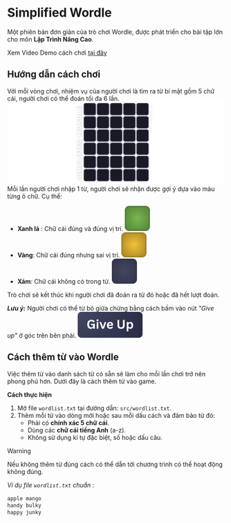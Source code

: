 # Simplified Wordle
 Một phiên bản đơn giản của trò chơi Wordle, được phát triển cho bài tập lớn cho môn **Lập Trình Nâng Cao**.
 
 Xem Video Demo cách chơi [tại đây](https://drive.google.com/file/d/1Zy1dSHkcFeDH7cb4ViUYGUAe4F4b3M0a/view?usp=sharing)
## Hướng dẫn cách chơi
 Với mỗi vòng chơi, nhiệm vụ của người chơi là tìm ra từ bí mật gồm 5 chữ cái, người chơi có thể đoán tối đa 6 lần. 
 ![Grid Demo](assets/ui/guess_grid.png)
 Mỗi lần người chơi nhập 1 từ, người chơi sẽ nhận được gợi ý dựa vào màu từng ô chữ. Cụ thể:
 - **Xanh lá** : Chữ cái đúng và đúng vị trí. ![Correct letter](assets/ui/CellColor/grid_green.png)
 - **Vàng**: Chữ cái đúng nhưng sai vị trí. ![Misplaced Letter](assets/ui/CellColor/grid_yellow.png)
 - **Xám**: Chữ cái không có trong từ. ![Wrong Letter](assets/ui/CellColor/grid_gray.png)
 
Trò chơi sẽ kết thúc khi người chơi đã đoán ra từ đó hoặc đã hết lượt đoán.

_**Lưu ý:**_ Người chơi có thể từ bỏ giữa chừng bằng cách bấm vào nút _"Give up"_ ở góc trên bên phải. ![Give up](assets/ui/giveup_button.png)

## Cách thêm từ vào Wordle
 Việc thêm từ vào danh sách từ có sẵn sẽ làm cho mỗi lần chơi trở nên phong phú hơn. Dưới đây là cách thêm từ vào game.

 **Cách thực hiện**

 1. Mở file `wordlist.txt` tại đường dẫn: `src/wordlist.txt`.
 2. Thêm mỗi từ vào dòng mới hoặc sau mỗi dấu cách và đảm bảo từ đó:
    - Phải có **chính xác 5 chữ cái**.
    - Dùng các **chữ cái tiếng Anh** (a-z).
    - Không sử dụng kí tự đặc biệt, số hoặc dấu câu.

 > [!WARNING]
 > Nếu không thêm từ đúng cách có thể dẫn tới chương trình có thể hoạt động không đúng.

 _Ví dụ file `wordlist.txt` chuẩn_ :
```
apple mango
handy bulky
happy junky
```
